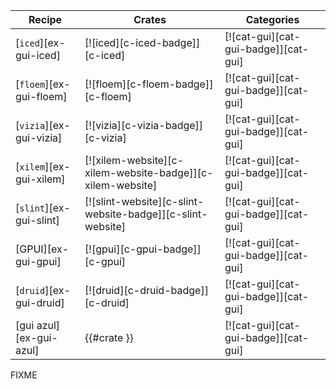 | Recipe | Crates | Categories |
|--------|--------|------------|
| [`iced`][ex-gui-iced] | [![iced][c-iced-badge]][c-iced] | [![cat-gui][cat-gui-badge]][cat-gui] |
| [`floem`][ex-gui-floem] | [![floem][c-floem-badge]][c-floem] | [![cat-gui][cat-gui-badge]][cat-gui] |
| [`vizia`][ex-gui-vizia] | [![vizia][c-vizia-badge]][c-vizia] | [![cat-gui][cat-gui-badge]][cat-gui] |
| [`xilem`][ex-gui-xilem] | [![xilem-website][c-xilem-website-badge]][c-xilem-website] | [![cat-gui][cat-gui-badge]][cat-gui] |
| [`slint`][ex-gui-slint] | [![slint-website][c-slint-website-badge]][c-slint-website] | [![cat-gui][cat-gui-badge]][cat-gui] |
| [GPUI][ex-gui-gpui] | [![gpui][c-gpui-badge]][c-gpui] | [![cat-gui][cat-gui-badge]][cat-gui] |
| [`druid`][ex-gui-druid] | [![druid][c-druid-badge]][c-druid] | [![cat-gui][cat-gui-badge]][cat-gui] |
| [gui azul][ex-gui-azul] | {{#crate }} | [![cat-gui][cat-gui-badge]][cat-gui] |

<div class="hidden">
FIXME
</div>
